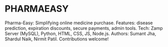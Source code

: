 # PHARMAEASY
Pharma-Easy: Simplifying online medicine purchase. Features: disease prediction, expiration discounts, secure payments, admin tools. Tech: Zamp Server (MySQL), Python, HTML, CSS, JS, Node.js. Authors: Sumant Jha, Shardul Naik, Nirmit Patil. Contributions welcome!
